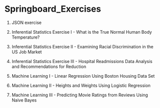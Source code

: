 # Springboard_Exercises

1. JSON exercise

2. Inferential Statistics Exercise I - What is the True Normal Human Body Temperature?

3. Inferential Statistics Exercise II - Examining Racial Discrimination in the US Job Market

4. Inferential Statistics Exercise III - Hospital Readmissions Data Analysis and Recommendations for Reduction

5. Machine Learning I - Linear Regression Using Boston Housing Data Set

6. Machine Learning II - Heights and Weights Using Logistic Regression

7. Machine Learning III - Predicting Movie Ratings from Reviews Using Naive Bayes
